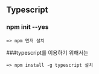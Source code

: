 ## Typescript

### npm init --yes 
	=> npm 먼저 설치


###typescript를 이용하기 위해서는 

	=> npm install -g typescript 설치



